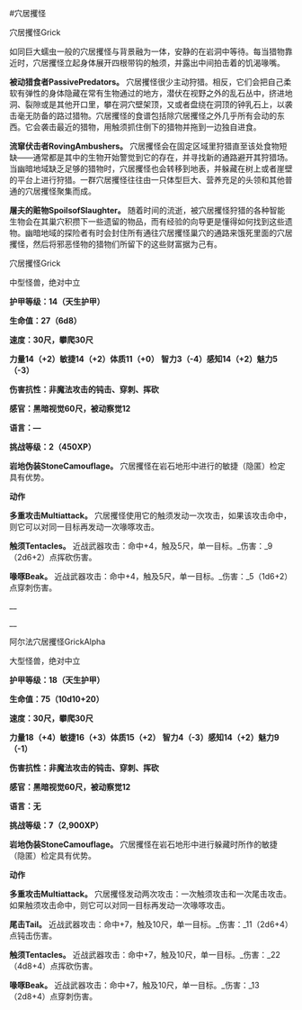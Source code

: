 #穴居攫怪

穴居攫怪Grick

如同巨大蠕虫一般的穴居攫怪与背景融为一体，安静的在岩洞中等待。每当猎物靠近时，穴居攫怪立起身体展开四根带钩的触须，并露出中间拍击着的饥渴喙嘴。

**被动猎食者PassivePredators。** 穴居攫怪很少主动狩猎。相反，它们会把自己柔软有弹性的身体隐藏在常有生物通过的地方，潜伏在视野之外的乱石丛中，挤进地洞、裂隙或是其他开口里，攀在洞穴壁架顶，又或者盘绕在洞顶的钟乳石上，以袭击毫无防备的路过猎物。穴居攫怪的食谱包括除穴居攫怪之外几乎所有会动的东西。它会袭击最近的猎物，用触须抓住倒下的猎物并拖到一边独自进食。

**流窜伏击者RovingAmbushers。** 穴居攫怪会在固定区域里狩猎直至该处食物短缺——通常都是其中的生物开始警觉到它的存在，并寻找新的通路避开其狩猎场。当幽暗地域缺乏足够的猎物时，穴居攫怪也会转移到地表，并躲藏在树上或者崖壁的平台上进行狩猎。一群穴居攫怪往往由一只体型巨大、营养充足的头领和其他普通的穴居攫怪聚集而成。

**屠夫的赃物SpoilsofSlaughter。** 随着时间的流逝，被穴居攫怪狩猎的各种智能生物会在其巢穴积攒下一些遗留的物品，而有经验的向导更是懂得如何找到这些遗物。幽暗地域的探险者有时会封住所有通往穴居攫怪巢穴的通路来饿死里面的穴居攫怪，然后将邪恶怪物的猎物们所留下的这些财富据为己有。

穴居攫怪Grick

中型怪兽，绝对中立

**护甲等级：14（天生护甲）**

**生命值：27（6d8）**

**速度：30尺，攀爬30尺**

**力量14（+2）敏捷14（+2）体质11（+0）**
**智力3（-4）感知14（+2）魅力5（-3）**

**伤害抗性：非魔法攻击的钝击、穿刺、挥砍**

**感官：黑暗视觉60尺，被动察觉12**

**语言：—**

**挑战等级：2（450XP）**

**岩地伪装StoneCamouflage。** 穴居攫怪在岩石地形中进行的敏捷（隐匿）检定具有优势。

**动作**

**多重攻击Multiattack。** 穴居攫怪使用它的触须发动一次攻击，如果该攻击命中，则它可以对同一目标再发动一次喙啄攻击。

**触须Tentacles。** 近战武器攻击：命中+4，触及5尺，单一目标。_伤害：_9（2d6+2）点挥砍伤害。

**喙啄Beak。** 近战武器攻击：命中+4，触及5尺，单一目标。_伤害：_5（1d6+2）点穿刺伤害。

__

__

阿尔法穴居攫怪GrickAlpha

大型怪兽，绝对中立

**护甲等级：18（天生护甲）**

**生命值：75（10d10+20）**

**速度：30尺，攀爬30尺**

**力量18（+4）敏捷16（+3）体质15（+2）**
**智力4（-3）感知14（+2）魅力9（-1）**

**伤害抗性：非魔法攻击的钝击、穿刺、挥砍**

**感官：黑暗视觉60尺，被动察觉12**

**语言：无**

**挑战等级：7（2,900XP）**

**岩地伪装StoneCamouflage。** 穴居攫怪在岩石地形中进行躲藏时所作的敏捷（隐匿）检定具有优势。

**动作**

**多重攻击Multiattack。** 穴居攫怪发动两次攻击：一次触须攻击和一次尾击攻击。如果触须攻击命中，则它可以对同一目标再发动一次喙啄攻击。

**尾击Tail。** 近战武器攻击：命中+7，触及10尺，单一目标。_伤害：_11（2d6+4）点钝击伤害。

**触须Tentacles。** 近战武器攻击：命中+7，触及10尺，单一目标。_伤害：_22（4d8+4）点挥砍伤害。

**喙啄Beak。** 近战武器攻击：命中+7，触及10尺，单一目标。_伤害：_13（2d8+4）点穿刺伤害。
